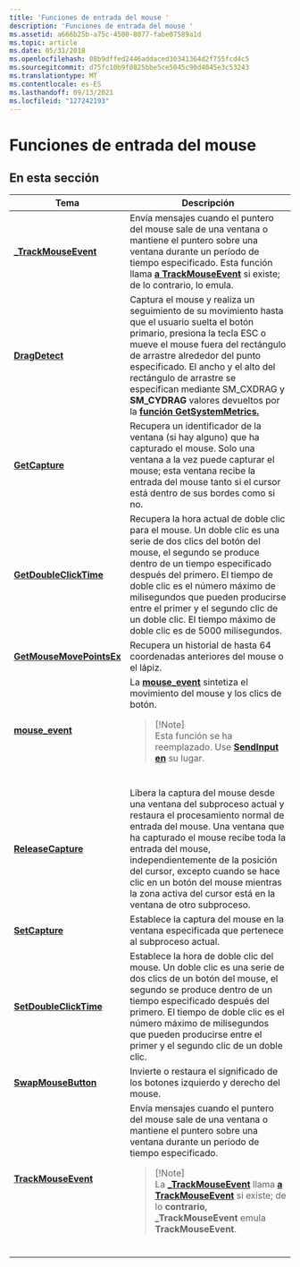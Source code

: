 ```yaml
---
title: 'Funciones de entrada del mouse '
description: 'Funciones de entrada del mouse '
ms.assetid: a666b25b-a75c-4500-8077-fabe07589a1d
ms.topic: article
ms.date: 05/31/2018
ms.openlocfilehash: 08b9dffed2446addaced30341364d2f755fcd4c5
ms.sourcegitcommit: d75fc10b9f0825bbe5ce5045c90d4045e3c53243
ms.translationtype: MT
ms.contentlocale: es-ES
ms.lasthandoff: 09/13/2021
ms.locfileid: "127242193"
---
```

# <a name="mouse-input-functions"></a>Funciones de entrada del mouse 


## <a name="in-this-section"></a>En esta sección




| Tema | Descripción | 
|-------|-------------|
| <a href="/windows/win32/api/commctrl/nf-commctrl-_trackmouseevent"><strong>_TrackMouseEvent</strong></a><br /> | Envía mensajes cuando el puntero del mouse sale de una ventana o mantiene el puntero sobre una ventana durante un período de tiempo especificado. Esta función llama <a href="/windows/desktop/api/winuser/nf-winuser-trackmouseevent"><strong>a TrackMouseEvent</strong></a> si existe; de lo contrario, lo emula.<br /> | 
| <a href="/windows/desktop/api/winuser/nf-winuser-dragdetect"><strong>DragDetect</strong></a><br /> | Captura el mouse y realiza un seguimiento de su movimiento hasta que el usuario suelta el botón primario, presiona la tecla ESC o mueve el mouse fuera del rectángulo de arrastre alrededor del punto especificado. El ancho y el alto del rectángulo <strong></strong> de arrastre se especifican mediante SM_CXDRAG y <strong>SM_CYDRAG</strong> valores devueltos por la <a href="/windows/desktop/api/winuser/nf-winuser-getsystemmetrics"><strong>función GetSystemMetrics.</strong></a><br /> | 
| <a href="/windows/desktop/api/winuser/nf-winuser-getcapture"><strong>GetCapture</strong></a><br /> | Recupera un identificador de la ventana (si hay alguno) que ha capturado el mouse. Solo una ventana a la vez puede capturar el mouse; esta ventana recibe la entrada del mouse tanto si el cursor está dentro de sus bordes como si no. <br /> | 
| <a href="/windows/desktop/api/winuser/nf-winuser-getdoubleclicktime"><strong>GetDoubleClickTime</strong></a><br /> | Recupera la hora actual de doble clic para el mouse. Un doble clic es una serie de dos clics del botón del mouse, el segundo se produce dentro de un tiempo especificado después del primero. El tiempo de doble clic es el número máximo de milisegundos que pueden producirse entre el primer y el segundo clic de un doble clic. El tiempo máximo de doble clic es de 5000 milisegundos.<br /> | 
| <a href="/windows/desktop/api/winuser/nf-winuser-getmousemovepointsex"><strong>GetMouseMovePointsEx</strong></a><br /> | Recupera un historial de hasta 64 coordenadas anteriores del mouse o el lápiz.<br /> | 
| <a href="/windows/desktop/api/winuser/nf-winuser-mouse_event"><strong>mouse_event</strong></a><br /> | La <a href="/windows/desktop/api/winuser/nf-winuser-mouse_event"><strong>mouse_event</strong></a> sintetiza el movimiento del mouse y los clics de botón.<br /><blockquote>[!Note]<br />Esta función se ha reemplazado. Use <a href="/windows/desktop/api/winuser/nf-winuser-sendinput"><strong>SendInput en</strong></a> su lugar.</blockquote><br /> | 
| <a href="/windows/desktop/api/winuser/nf-winuser-releasecapture"><strong>ReleaseCapture</strong></a><br /> | Libera la captura del mouse desde una ventana del subproceso actual y restaura el procesamiento normal de entrada del mouse. Una ventana que ha capturado el mouse recibe toda la entrada del mouse, independientemente de la posición del cursor, excepto cuando se hace clic en un botón del mouse mientras la zona activa del cursor está en la ventana de otro subproceso. <br /> | 
| <a href="/windows/desktop/api/winuser/nf-winuser-setcapture"><strong>SetCapture</strong></a><br /> | Establece la captura del mouse en la ventana especificada que pertenece al subproceso actual.<br /> | 
| <a href="/windows/desktop/api/winuser/nf-winuser-setdoubleclicktime"><strong>SetDoubleClickTime</strong></a><br /> | Establece la hora de doble clic del mouse. Un doble clic es una serie de dos clics de un botón del mouse, el segundo se produce dentro de un tiempo especificado después del primero. El tiempo de doble clic es el número máximo de milisegundos que pueden producirse entre el primer y el segundo clic de un doble clic. <br /> | 
| <a href="/windows/desktop/api/winuser/nf-winuser-swapmousebutton"><strong>SwapMouseButton</strong></a><br /> | Invierte o restaura el significado de los botones izquierdo y derecho del mouse. <br /> | 
| <a href="/windows/desktop/api/winuser/nf-winuser-trackmouseevent"><strong>TrackMouseEvent</strong></a><br /> | Envía mensajes cuando el puntero del mouse sale de una ventana o mantiene el puntero sobre una ventana durante un período de tiempo especificado.<br /><blockquote>[!Note]<br />La <a href="/windows/win32/api/commctrl/nf-commctrl-_trackmouseevent"><strong>_TrackMouseEvent</strong></a> llama <a href="/windows/desktop/api/winuser/nf-winuser-trackmouseevent"><strong>a TrackMouseEvent</strong></a> si existe; de lo <strong>contrario, _TrackMouseEvent</strong> emula <strong>TrackMouseEvent</strong>.</blockquote><br /> | 




 

 

